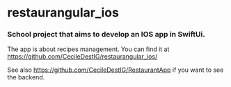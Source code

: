 # restaurangular_ios

### School project that aims to develop an IOS app in SwiftUi.
The app is about recipes management. 
You can find it at https://github.com/CecileDestIG/restaurangular_ios/


See also https://github.com/CecileDestIG/RestaurantApp if you want to see the backend.

